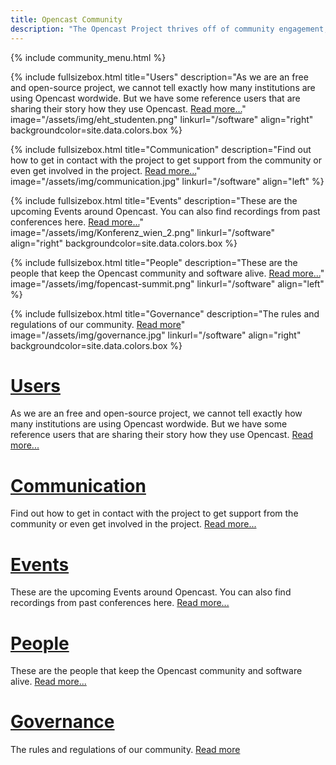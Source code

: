 ```yaml
---
title: Opencast Community
description: "The Opencast Project thrives off of community engagement, sharing and contributions. It’s a community of institutions, individuals, and corporate organizations interested in open media for learning. Opencast was created to solve the need identified with academic institutions to run an affordable, flexible and enterprise-ready video management systems, and has grown into a robust community of innovators worldwide."
---
```

{% include community_menu.html %}

{% include fullsizebox.html 
title="Users"
description="As we are an free and open-source project, we cannot tell exactly how many institutions are using Opencast wordwide. But we have some reference users that are sharing their story how they use Opencast. [Read more...](/users)"
image="/assets/img/eht_studenten.png"
linkurl="/software"
align="right"
backgroundcolor=site.data.colors.box
%}

{% include fullsizebox.html 
title="Communication"
description="Find out how to get in contact with the project to get support from the community or even get involved in the project. [Read more...](/communication)"
image="/assets/img/communication.jpg"
linkurl="/software"
align="left"
%}

{% include fullsizebox.html 
title="Events"
description="These are the upcoming Events around Opencast. You can also find recordings from past conferences here. [Read more...](/events)"
image="/assets/img/Konferenz_wien_2.png"
linkurl="/software"
align="right"
backgroundcolor=site.data.colors.box
%}

{% include fullsizebox.html 
title="People"
description="These are the people that keep the Opencast community and software alive. [Read more...](/people)"
image="/assets/img/fopencast-summit.png"
linkurl="/software"
align="left"
%}

{% include fullsizebox.html 
title="Governance"
description="The rules and regulations of our community. [Read more](/governance)"
image="/assets/img/governance.jpg"
linkurl="/software"
align="right"
backgroundcolor=site.data.colors.box
%}

# [Users](/users)
As we are an free and open-source project, we cannot tell exactly how many institutions are using Opencast wordwide. But we have some reference users that are sharing their story how they use Opencast. [Read more...](/users)
 
# [Communication](/communication) 
Find out how to get in contact with the project to get support from the community or even get involved in the project. [Read more...](/communication)
 
# [Events](/events)
These are the upcoming Events around Opencast. You can also find recordings from past conferences here. [Read more...](/events)
 
# [People](/people)
These are the people that keep the Opencast community and software alive. [Read more...](/people)
 
# [Governance](/governance)
The rules and regulations of our community. [Read more](/governance)
